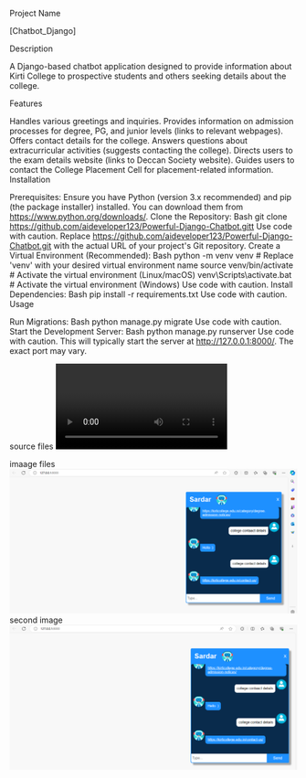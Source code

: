 

Project Name

[Chatbot_Django]

Description

A Django-based chatbot application designed to provide information about Kirti College to prospective students and others seeking details about the college.

Features

Handles various greetings and inquiries.
Provides information on admission processes for degree, PG, and junior levels (links to relevant webpages).
Offers contact details for the college.
Answers questions about extracurricular activities (suggests contacting the college).
Directs users to the exam details website (links to Deccan Society website).
Guides users to contact the College Placement Cell for placement-related information.
Installation

Prerequisites: Ensure you have Python (version 3.x recommended) and pip (the package installer) installed. You can download them from https://www.python.org/downloads/.
Clone the Repository:
Bash
git clone https://github.com/aideveloper123/Powerful-Django-Chatbot.gitt
Use code with caution.
Replace https://github.com/aideveloper123/Powerful-Django-Chatbot.git with the actual URL of your project's Git repository.
Create a Virtual Environment (Recommended):
Bash
python -m venv venv  # Replace 'venv' with your desired virtual environment name
source venv/bin/activate  # Activate the virtual environment (Linux/macOS)
venv\Scripts\activate.bat  # Activate the virtual environment (Windows)
Use code with caution.
Install Dependencies:
Bash
pip install -r requirements.txt
Use code with caution.
Usage

Run Migrations:
Bash
python manage.py migrate
Use code with caution.
Start the Development Server:
Bash
python manage.py runserver
Use code with caution.
This will typically start the server at http://127.0.0.1:8000/. The exact port may vary.

source files
<video controls src="Aapi-AI ChatBot and 3 more pages - Profile 1 - Microsoft​ Edge 2024-03-10 19-00-44.mp4" title="Title"></video>

imaage files ![alt text](image.png)
second image ![alt text](image-1.png)